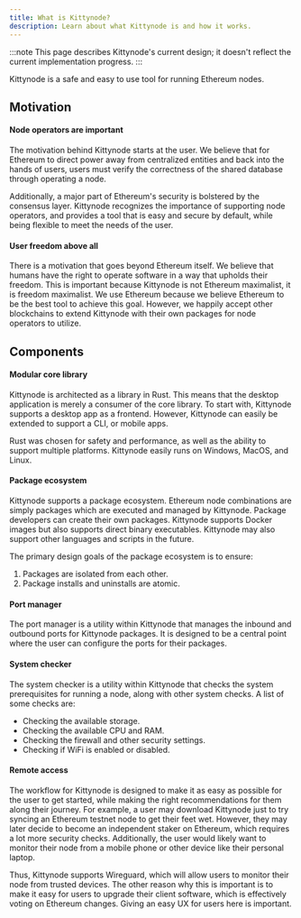 ```yaml
---
title: What is Kittynode?
description: Learn about what Kittynode is and how it works.
---
```


:::note
This page describes Kittynode's current design; it doesn't reflect the current implementation progress.
:::

Kittynode is a safe and easy to use tool for running Ethereum nodes.

## Motivation

#### Node operators are important

The motivation behind Kittynode starts at the user. We believe that for Ethereum to direct power away from centralized entities and back into the hands of users, users must verify the correctness of the shared database through operating a node.

Additionally, a major part of Ethereum's security is bolstered by the consensus layer. Kittynode recognizes the importance of supporting node operators, and provides a tool that is easy and secure by default, while being flexible to meet the needs of the user.

#### User freedom above all

There is a motivation that goes beyond Ethereum itself. We believe that humans have the right to operate software in a way that upholds their freedom. This is important because Kittynode is not Ethereum maximalist, it is freedom maximalist. We use Ethereum because we believe Ethereum to be the best tool to achieve this goal. However, we happily accept other blockchains to extend Kittynode with their own packages for node operators to utilize.

## Components

#### Modular core library

Kittynode is architected as a library in Rust. This means that the desktop application is merely a consumer of the core library. To start with, Kittynode supports a desktop app as a frontend. However, Kittynode can easily be extended to support a CLI, or mobile apps.

Rust was chosen for safety and performance, as well as the ability to support multiple platforms. Kittynode easily runs on Windows, MacOS, and Linux.

#### Package ecosystem

Kittynode supports a package ecosystem. Ethereum node combinations are simply packages which are executed and managed by Kittynode. Package developers can create their own packages. Kittynode supports Docker images but also supports direct binary executables. Kittynode may also support other languages and scripts in the future.

The primary design goals of the package ecosystem is to ensure:

1. Packages are isolated from each other.
2. Package installs and uninstalls are atomic.

#### Port manager

The port manager is a utility within Kittynode that manages the inbound and outbound ports for Kittynode packages. It is designed to be a central point where the user can configure the ports for their packages.

#### System checker

The system checker is a utility within Kittynode that checks the system prerequisites for running a node, along with other system checks. A list of some checks are:

- Checking the available storage.
- Checking the available CPU and RAM.
- Checking the firewall and other security settings.
- Checking if WiFi is enabled or disabled.

#### Remote access

The workflow for Kittynode is designed to make it as easy as possible for the user to get started, while making the right recommendations for them along their journey. For example, a user may download Kittynode just to try syncing an Ethereum testnet node to get their feet wet. However, they may later decide to become an independent staker on Ethereum, which requires a lot more security checks. Additionally, the user would likely want to monitor their node from a mobile phone or other device like their personal laptop.

Thus, Kittynode supports Wireguard, which will allow users to monitor their node from trusted devices. The other reason why this is important is to make it easy for users to upgrade their client software, which is effectively voting on Ethereum changes. Giving an easy UX for users here is important.
